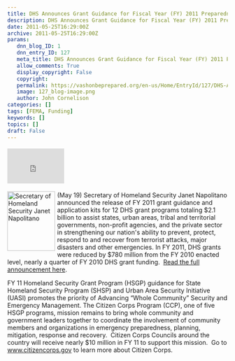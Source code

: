 ```yaml
---
title: DHS Announces Grant Guidance for Fiscal Year (FY) 2011 Preparedness Grants
description: DHS Announces Grant Guidance for Fiscal Year (FY) 2011 Preparedness Grants
date: 2011-05-25T16:29:00Z
archive: 2011-05-25T16:29:00Z
params:
   dnn_blog_ID: 1
   dnn_entry_ID: 127
   meta_title: DHS Announces Grant Guidance for Fiscal Year (FY) 2011 Preparedness Grants
   allow_comments: True
   display_copyright: False
   copyright: 
   permalink: https://vashonbeprepared.org/en-us/Home/EntryId/127/DHS-Announces-Grant-Guidance-for-Fiscal-Year-FY-2011-Preparedness-Grants
   image: 127_blog-image.png
   author: John Cornelison
categories: []
tags: [FEMA, Funding]
keywords: []
topics: []
draft: False
---
```


<div class="wlWriterHeaderFooter" style="padding-bottom: 4px; margin: 0px; padding-left: 0px; padding-right: 0px; float: none; padding-top: 4px"><iframe src="http://www.facebook.com/widgets/like.php?href=http://vashoneoc.org/Blogs/VashonPreparedness/tabid/164/EntryId/127/DHS-Announces-Grant-Guidance-for-Fiscal-Year-FY-2011-Preparedness-Grants.aspx" frameborder="0" scrolling="no" style="border-bottom: medium none; border-left: medium none; width: 130px; height: 80px; border-top: medium none; border-right: medium none"></iframe></div>
<p><img title="Secretary of Homeland Security Janet Napolitano " alt="Secretary of Homeland Security Janet Napolitano " align="left" width="109" height="136" style="margin: 0px 5px 5px 0px; display: inline; float: left" src="http://t0.gstatic.com/images?q=tbn:ANd9GcSBC-Z8fF6Y3AT2lvVG4H2-nYfZmK658WdZwFLOND13k97TeQy_" />(May 19) Secretary of Homeland Security Janet Napolitano announced the release of FY 2011 grant guidance and application kits for 12 DHS grant programs totaling $2.1 billion to assist states, urban areas, tribal and territorial governments, non-profit agencies, and the private sector in strengthening our nation's ability to prevent, protect, respond to and recover from terrorist attacks, major disasters and other emergencies. In FY 2011, DHS grants were reduced by $780 million from the FY 2010 enacted level, nearly a quarter of FY 2010 DHS grant funding.&#160; <a href="http://www.dhs.gov/ynews/releases/pr_1305812474325.shtm">Read the full announcement here</a>.</p>
<p>FY 11 Homeland Security Grant Program (HSGP) guidance for State Homeland Security Program (SHSP) and Urban Area Security Initiative (UASI) promotes the priority of Advancing “Whole Community” Security and Emergency Management. The Citizen Corps Program (CCP), one of five HSGP programs, mission remains to bring whole community and government leaders together to coordinate the involvement of community members and organizations in emergency preparedness, planning, mitigation, response and recovery.&#160; Citizen Corps Councils around the country will receive nearly $10 million in FY 11 to support this mission.&#160; Go to <a href="http://www.citizencorps.gov/">www.citizencorps.gov</a> to learn more about Citizen Corps.</p>
